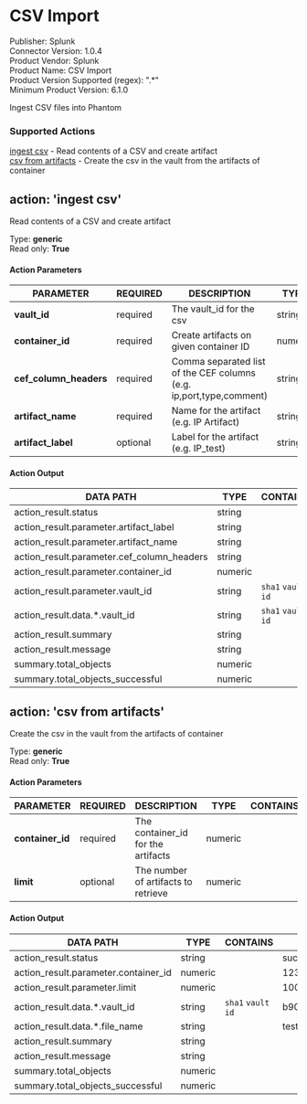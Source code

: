 [comment]: # "Auto-generated SOAR connector documentation"
# CSV Import

Publisher: Splunk  
Connector Version: 1.0.4  
Product Vendor: Splunk  
Product Name: CSV Import  
Product Version Supported (regex): ".\*"  
Minimum Product Version: 6.1.0  

Ingest CSV files into Phantom

### Supported Actions  
[ingest csv](#action-ingest-csv) - Read contents of a CSV and create artifact  
[csv from artifacts](#action-csv-from-artifacts) - Create the csv in the vault from the artifacts of container  

## action: 'ingest csv'
Read contents of a CSV and create artifact

Type: **generic**  
Read only: **True**

#### Action Parameters
PARAMETER | REQUIRED | DESCRIPTION | TYPE | CONTAINS
--------- | -------- | ----------- | ---- | --------
**vault_id** |  required  | The vault_id for the csv | string |  `sha1`  `vault id` 
**container_id** |  required  | Create artifacts on given container ID | numeric | 
**cef_column_headers** |  required  | Comma separated list of the CEF columns (e.g. ip,port,type,comment) | string | 
**artifact_name** |  required  | Name for the artifact (e.g. IP Artifact) | string | 
**artifact_label** |  optional  | Label for the artifact (e.g. IP_test) | string | 

#### Action Output
DATA PATH | TYPE | CONTAINS | EXAMPLE VALUES
--------- | ---- | -------- | --------------
action_result.status | string |  |   success  failed 
action_result.parameter.artifact_label | string |  |   events 
action_result.parameter.artifact_name | string |  |   artifact 
action_result.parameter.cef_column_headers | string |  |   header_1  header_2 
action_result.parameter.container_id | numeric |  |   123 
action_result.parameter.vault_id | string |  `sha1`  `vault id`  |   285ed37b6be7b4bf1583b59150b22e9a741caede 
action_result.data.\*.vault_id | string |  `sha1`  `vault id`  |   b90e6c7ab7f77d058efd444279b81c4c6a9cf4ce 
action_result.summary | string |  |  
action_result.message | string |  |  
summary.total_objects | numeric |  |  
summary.total_objects_successful | numeric |  |    

## action: 'csv from artifacts'
Create the csv in the vault from the artifacts of container

Type: **generic**  
Read only: **True**

#### Action Parameters
PARAMETER | REQUIRED | DESCRIPTION | TYPE | CONTAINS
--------- | -------- | ----------- | ---- | --------
**container_id** |  required  | The container_id for the artifacts | numeric | 
**limit** |  optional  | The number of artifacts to retrieve | numeric | 

#### Action Output
DATA PATH | TYPE | CONTAINS | EXAMPLE VALUES
--------- | ---- | -------- | --------------
action_result.status | string |  |   success  failed 
action_result.parameter.container_id | numeric |  |   123 
action_result.parameter.limit | numeric |  |   1000 
action_result.data.\*.vault_id | string |  `sha1`  `vault id`  |   b90e6c7ab7f77d058efd444279b81c4c6a9cf4ce 
action_result.data.\*.file_name | string |  |   test.csv 
action_result.summary | string |  |  
action_result.message | string |  |  
summary.total_objects | numeric |  |  
summary.total_objects_successful | numeric |  |  
